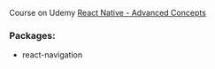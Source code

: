 Course on Udemy
[React Native - Advanced Concepts](https://www.udemy.com/course/react-native-advanced/learn/lecture/6845216#content)




### Packages:
* react-navigation